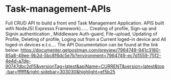 # Task-management-APIs
Full CRUD API to build a front end Task Management Application. 
APIS built with NodeJS( Expresss Framework)......
Creating of profile, 
Sign-up and Signin authentication , 
Middleware Auth-guard, File-upload, 
Updating of Profile, 
Deleting of profile, 
Loging out from a Current loged-in device and All loged-in devices e.t.c.... 
The API Documentation can be found at the link below: 
https://documenter.getpostman.com/preview/7964749-941c3180-85a8-49ee-9b2d-5bc8f6dc5e7b?environment=7964749-ec7d1559-75f2-4e4d-a7de-90747dbc2d15&versionTag=latest&apiName=CURRENT&version=latest&top-bar=ffffff&right-sidebar=303030&highlight=ef5b25
